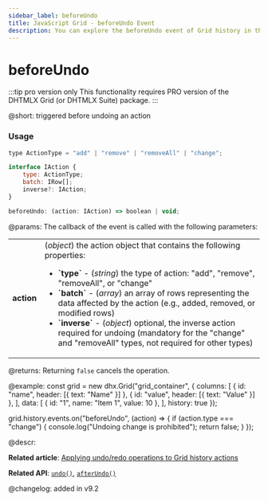 ```yaml
---
sidebar_label: beforeUndo
title: JavaScript Grid - beforeUndo Event 
description: You can explore the beforeUndo event of Grid history in the documentation of the DHTMLX JavaScript UI library. Browse developer guides and API reference, try out code examples and live demos, and download a free 30-day evaluation version of DHTMLX Suite.
---
```


# beforeUndo

:::tip pro version only 
This functionality requires PRO version of the DHTMLX Grid (or DHTMLX Suite) package.
:::

@short: triggered before undoing an action

### Usage

~~~jsx
type ActionType = "add" | "remove" | "removeAll" | "change";

interface IAction {
    type: ActionType; 
    batch: IRow[];
    inverse?: IAction; 
}

beforeUndo: (action: IAction) => boolean | void;
~~~

@params:
The callback of the event is called with the following parameters:

<table>
    <tbody>
        <tr>
            <td><b>action</b></td>
            <td>(<i>object</i>) the action object that contains the following properties:<ul><li><b>`type`</b> - (<i>string</i>) the type of action: "add", "remove", "removeAll", or "change"</li><li><b>`batch`</b> - (<i>array</i>) an array of rows representing the data affected by the action (e.g., added, removed, or modified rows)</li><li><b>`inverse`</b> - (<i>object</i>) optional, the inverse action required for undoing (mandatory for the "change" and "removeAll" types, not required for other types)</li></ul></td>
        </tr>
    </tbody>
</table>

@returns:
Returning `false` cancels the operation.

@example:
const grid = new dhx.Grid("grid_container", {
    columns: [
        { id: "name", header: [{ text: "Name" }] },
        { id: "value", header: [{ text: "Value" }] },
    ],
    data: [
        { id: "1", name: "Item 1", value: 10 },
    ],
    history: true
});

grid.history.events.on("beforeUndo", (action) => {
    if (action.type === "change") {
        console.log("Undoing change is prohibited");
        return false;
    }
});

@descr:

**Related article**: [Applying undo/redo operations to Grid history actions](grid/usage_history.md/#applying-undoredo-operations-to-grid-history-actions)

**Related API**: [`undo()`](grid/api/history/undo_method.md), [`afterUndo()`](grid/api/history/afterundo_event.md)

@changelog:
added in v9.2